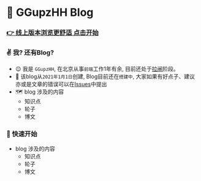 # &#x1F38A; GGupzHH Blog

### [&#x1F449; 线上版本浏览更舒适 点击开始](https://ggupzhh.github.io/blog)

### &#x270C; 我? 还有Blog?
  - &#x1F609; 我是 `GGupzHH`, 在北京从事`前端`工作1年有余, 目前还处于[拉闸](https://www.baidu.com/s?ie=UTF-8&wd=%E6%8B%89%E9%97%B8)阶段。
  - 🐾 该blog从`2021年1月1日`创建, Blog目前还在`搭建中`, 大家如果有好点子、建议亦或是文章的错误可以在[Issues](https://github.com/GGupzHH/blog/issues)中提出
  - &#x1F5FA; blog 涉及的内容
    - 知识点
    - 轮子
    - 博文

### &#x1F6EB; 快速开始
  - blog 涉及的内容
    - 知识点
    - 轮子
    - 博文
